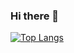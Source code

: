 ### Hi there 👋
[![Top Langs](https://github-readme-stats.vercel.app/api/top-langs/?username=kamrul1157024&langs_count=8&hide=html)](https://github.com/kamrul1157024/github-readme-stats)
